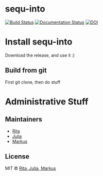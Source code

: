 # sequ-into

[![Build Status](https://travis-ci.org/mjoppich/igem_munich_2018.svg?branch=master)](https://travis-ci.org/mjoppich/igem_munich_2018)
[![Documentation Status](https://readthedocs.org/projects/sequ-into/badge/?version=latest)](https://sequ-into.readthedocs.io/en/latest/?badge=latest)
[![DOI](https://zenodo.org/badge/148335824.svg)](https://zenodo.org/badge/latestdoi/148335824)


# Install sequ-into

Download the release, and use it :)

## Build from git

First git clone, then do stuff

# Administrative Stuff

## Maintainers

- [Rita](https://github.com/RitaOlenchuk)
- [Julia](https://github.com/wiesoauch)
- [Markus](https://github.com/mjoppich)



## License
MIT © [Rita, Julia, Markus](https://github.com/mjoppich)
